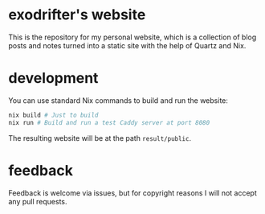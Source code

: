 # exodrifter's website

This is the repository for my personal website, which is a collection of blog
posts and notes turned into a static site with the help of Quartz and Nix.

# development

You can use standard Nix commands to build and run the website:

```sh
nix build # Just to build
nix run # Build and run a test Caddy server at port 8080
```

The resulting website will be at the path `result/public`.

# feedback

Feedback is welcome via issues, but for copyright reasons I will not accept any
pull requests.
